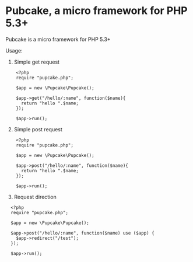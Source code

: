 Pubcake, a micro framework for PHP 5.3+
=============================

Pubcake is a micro framework for PHP 5.3+

Usage:

1. Simple get request
```
    <?php
    require "pupcake.php";

    $app = new \Pupcake\Pupcake();

    $app->get("/hello/:name", function($name){
      return "hello ".$name;
    });

    $app->run();
```

2. Simple post request

```
    <?php
    require "pupcake.php";

    $app = new \Pupcake\Pupcake();

    $app->post("/hello/:name", function($name){
      return "hello ".$name;
    });

    $app->run();
```

3. Request direction

```
  <?php
  require "pupcake.php";

  $app = new \Pupcake\Pupcake();

  $app->post("/hello/:name", function($name) use ($app) {
    $app->redirect("/test");
  });

  $app->run();
```
